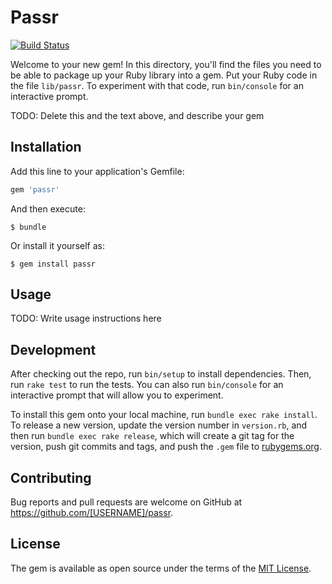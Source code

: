 # Passr
[![Build Status](https://travis-ci.org/rdavid1099/passr.png?branch=master)](https://travis-ci.org/rdavid1099/passr)

Welcome to your new gem! In this directory, you'll find the files you need to be able to package up your Ruby library into a gem. Put your Ruby code in the file `lib/passr`. To experiment with that code, run `bin/console` for an interactive prompt.

TODO: Delete this and the text above, and describe your gem

## Installation

Add this line to your application's Gemfile:

```ruby
gem 'passr'
```

And then execute:

    $ bundle

Or install it yourself as:

    $ gem install passr

## Usage

TODO: Write usage instructions here

## Development

After checking out the repo, run `bin/setup` to install dependencies. Then, run `rake test` to run the tests. You can also run `bin/console` for an interactive prompt that will allow you to experiment.

To install this gem onto your local machine, run `bundle exec rake install`. To release a new version, update the version number in `version.rb`, and then run `bundle exec rake release`, which will create a git tag for the version, push git commits and tags, and push the `.gem` file to [rubygems.org](https://rubygems.org).

## Contributing

Bug reports and pull requests are welcome on GitHub at https://github.com/[USERNAME]/passr.


## License

The gem is available as open source under the terms of the [MIT License](http://opensource.org/licenses/MIT).
